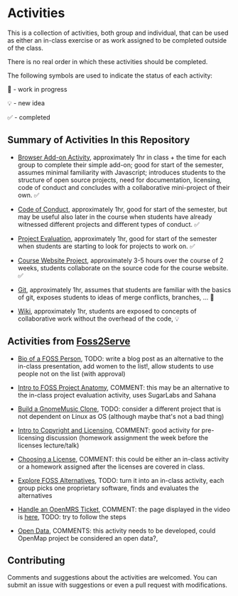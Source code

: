 # Activities

This is a collection of activities, both group and individual, that can be
used as either an in-class exercise or as work assigned to be completed
outside of the class.

There is no real order in which these activities should be completed.

The following symbols are used to indicate the status of each activity:

:construction: - work in progress

:bulb: - new idea

 :white_check_mark: - completed

## Summary of Activities In this Repository

- [Browser Add-on Activity](browser_add_on_activity.md), approximately 1hr in class + the time for each group to complete 
their simple add-on; good for start of the semester, assumes minimal familiarity with Javascript; introduces students to the structure of open source projects, need for documentation, licensing, code of conduct and concludes with a collaborative  mini-project of their own.  :white_check_mark:  

- [Code of Conduct](code_of_conduct_activity.md), approximately 1hr,
good for start of the semester, but may be useful also later in the course
when students have already witnessed different projects and different
types of conduct. :white_check_mark:  

- [Project Evaluation](project_evaluation_activity.md), approximately 1hr,
good for start of the semester when students are starting to look for projects
to work on.  :white_check_mark:   

- [Course Website Project](website_project_activity.md), approximately 3-5 hours
over the course of 2 weeks, students collaborate on the source code for the
course website.  :white_check_mark:    

- [Git](git_activity.md), approximately 1hr, assumes that students are
familiar with the basics of git, exposes students to ideas of merge
conflicts, branches, ... :construction:


- [Wiki](wiki_activity.md), approximately 1hr, students are exposed to
concepts of collaborative work without the overhead of the code, :bulb:

## Activities from [Foss2Serve](http://www.foss2serve.org/i)

- [Bio of a FOSS Person](http://www.foss2serve.org/index.php/Bio_of_a_FOSS_Person_(Activity)),
TODO: write a blog post as an alternative to the in-class presentation, add women to the
list!, allow students to use people not on the list (with approval)

- [Intro to FOSS Project Anatomy](http://www.foss2serve.org/index.php/Intro_to_FOSS_Project_Anatomy_(Activity)), COMMENT: this may be an alternative to the in-class project evaluation activity, uses SugarLabs and Sahana  

- [Build a GnomeMusic Clone](http://www.foss2serve.org/index.php/Build_a_GnomeMusic_Clone_(Activity)), TODO: consider
a different project that is not dependent on Linux as OS (although maybe that's not a bad thing)

- [Intro to Copyright and Licensing](http://www.foss2serve.org/index.php/Intro_to_Copyright_and_Licensing_(Activity)),
COMMENT: good activity for pre-licensing discussion (homework assignment the week before
the licenses lecture/talk)

- [Choosing a License](http://www.foss2serve.org/index.php/Choosing_A_License), COMMENT:
this could be either an in-class activity or a homework assigned after the licenses are covered
in class.

- [Explore FOSS Alternatives](http://www.foss2serve.org/index.php/Explore_FOSS_Alternatives), TODO: turn it into an in-class activity, each group picks one proprietary software,
finds and evaluates the alternatives


- [Handle an OpenMRS Ticket](http://www.foss2serve.org/index.php/Handle_an_OpenMRS_Ticket_(Activity)), COMMENT: the page displayed in the video is [here](https://wiki.openmrs.org/display/docs/Getting+started+as+a+developer), TODO: try to follow the steps

- [Open Data](http://www.foss2serve.org/index.php/Open_Data_Activity), COMMENTS: this activity needs to be developed, could OpenMap project be considered an open data?, 

## Contributing

Comments and suggestions about the activities are welcomed. You can
submit an issue with suggestions or even a pull request with  modifications.
